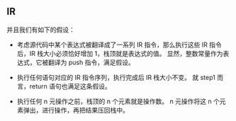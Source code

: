 ## IR

并且我们有如下的假设：

- 考虑源代码中某个表达式被翻译成了一系列 IR 指令，那么执行这些 IR 指令后，IR 栈大小必须恰好增加 1，栈顶就是表达式的值。
显然，整数常量作为表达式，它被翻译为 push 指令，满足假设。

- 执行任何语句对应的 IR 指令序列，执行完成后 IR 栈大小不变。
就 step1 而言，return 语句也满足这条假设。

- 执行任何 n 元操作之前，栈顶的 n 个元素就是操作数。 n 元操作将这 n 个元素弹出，进行操作，再把结果压回栈中。